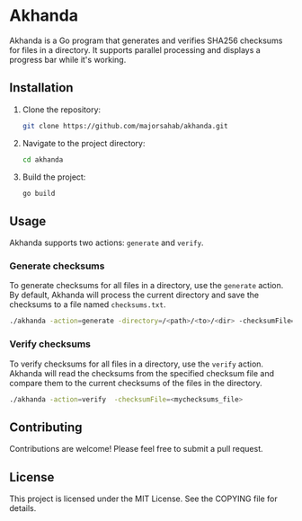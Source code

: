 # Akhanda

Akhanda is a Go program that generates and verifies SHA256 checksums for files in a directory. It supports parallel processing and displays a progress bar while it's working.

## Installation

1. Clone the repository:

    ```sh
    git clone https://github.com/majorsahab/akhanda.git
    ```

2. Navigate to the project directory:

    ```sh
    cd akhanda
    ```

3. Build the project:

    ```sh
    go build
    ```

## Usage

Akhanda supports two actions: `generate` and `verify`.

### Generate checksums

To generate checksums for all files in a directory, use the `generate` action. By default, Akhanda will process the current directory and save the checksums to a file named `checksums.txt`.

```sh
./akhanda -action=generate -directory=/<path>/<to>/<dir> -checksumFile=<mychecksums_file>
```

### Verify checksums

To verify checksums for all files in a directory, use the `verify` action. Akhanda will read the checksums from the specified checksum file and compare them to the current checksums of the files in the directory.

```sh
./akhanda -action=verify  -checksumFile=<mychecksums_file>
```

## Contributing

Contributions are welcome! Please feel free to submit a pull request.

## License

This project is licensed under the MIT License. See the COPYING file for details.
